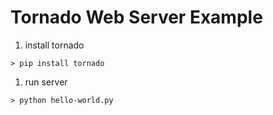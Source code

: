 # Tornado Web Server Example

1. install tornado
```shell
> pip install tornado
```

1. run server
```shell
> python hello-world.py
```

